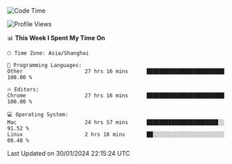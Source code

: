 <!--START_SECTION:waka-->
![Code Time](http://img.shields.io/badge/Code%20Time-1%2C873%20hrs%202%20mins-blue)

![Profile Views](http://img.shields.io/badge/Profile%20Views-1-blue)

📊 **This Week I Spent My Time On** 

```text
🕑︎ Time Zone: Asia/Shanghai

💬 Programming Languages: 
Other                    27 hrs 16 mins      █████████████████████████   100.00 % 

🔥 Editors: 
Chrome                   27 hrs 16 mins      █████████████████████████   100.00 % 

💻 Operating System: 
Mac                      24 hrs 57 mins      ███████████████████████░░   91.52 % 
Linux                    2 hrs 18 mins       ██░░░░░░░░░░░░░░░░░░░░░░░   08.48 % 
```


 Last Updated on 30/01/2024 22:15:24 UTC
<!--END_SECTION:waka-->